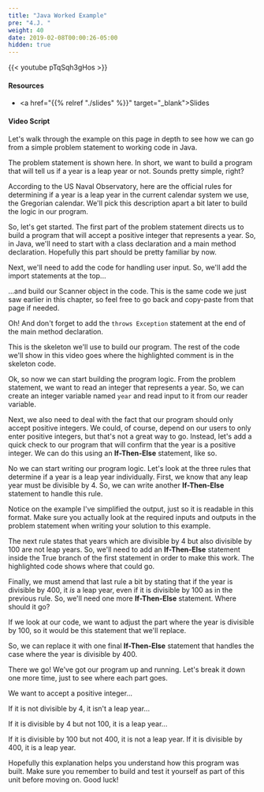 ```yaml
---
title: "Java Worked Example"
pre: "4.J. "
weight: 40
date: 2019-02-08T00:00:26-05:00
hidden: true
---
```


{{< youtube pTqSqh3gHos >}}

#### Resources

* <a href="{{% relref "./slides" %}}" target="_blank">Slides</a>

#### Video Script

Let's walk through the example on this page in depth to see how we can go from a simple problem statement to working code in Java.

The problem statement is shown here. In short, we want to build a program that will tell us if a year is a leap year or not. Sounds pretty simple, right?

According to the US Naval Observatory, here are the official rules for determining if a year is a leap year in the current calendar system we use, the Gregorian calendar. We'll pick this description apart a bit later to build the logic in our program.

So, let's get started. The first part of the problem statement directs us to build a program that will accept a positive integer that represents a year. So, in Java, we'll need to start with a class declaration and a main method declaration. Hopefully this part should be pretty familiar by now.

Next, we'll need to add the code for handling user input. So, we'll add the import statements at the top...

...and build our Scanner object in the code. This is the same code we just saw earlier in this chapter, so feel free to go back and copy-paste from that page if needed.

Oh! And don't forget to add the `throws Exception` statement at the end of the main method declaration.

This is the skeleton we'll use to build our program. The rest of the code we'll show in this video goes where the highlighted comment is in the skeleton code.

Ok, so now we can start building the program logic. From the problem statement, we want to read an integer that represents a year. So, we can create an integer variable named `year` and read input to it from our reader variable.

Next, we also need to deal with the fact that our program should only accept positive integers. We could, of course, depend on our users to only enter positive integers, but that's not a great way to go. Instead, let's add a quick check to our program that will confirm that the year is a positive integer. We can do this using an **If-Then-Else** statement, like so.

No we can start writing our program logic. Let's look at the three rules that determine if a year is a leap year individually. First, we know that any leap year must be divisible by 4. So, we can write another **If-Then-Else** statement to handle this rule.

Notice on the example I've simplified the output, just so it is readable in this format. Make sure you actually look at the required inputs and outputs in the problem statement when writing your solution to this example.

The next rule states that years which are divisible by 4 but also divisible by 100 are not leap years. So, we'll need to add an **If-Then-Else** statement inside the True branch of the first statement in order to make this work. The highlighted code shows where that could go.

Finally, we must amend that last rule a bit by stating that if the year is divisible by 400, it _is_ a leap year, even if it is divisible by 100 as in the previous rule. So, we'll need one more **If-Then-Else** statement. Where should it go?

If we look at our code, we want to adjust the part where the year is divisible by 100, so it would be this statement that we'll replace.

So, we can replace it with one final **If-Then-Else** statement that handles the case where the year is divisible by 400.

There we go! We've got our program up and running. Let's break it down one more time, just to see where each part goes.

We want to accept a positive integer...

If it is not divisible by 4, it isn't a leap year...

If it is divisible by 4 but not 100, it is a leap year...

If it is divisible by 100 but not 400, it is not a leap year. If it is divisible by 400, it is a leap year.

Hopefully this explanation helps you understand how this program was built. Make sure you remember to build and test it yourself as part of this unit before moving on. Good luck!
